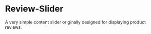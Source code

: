 Review-Slider
=============

A very simple content slider originally designed for displaying product reviews.
